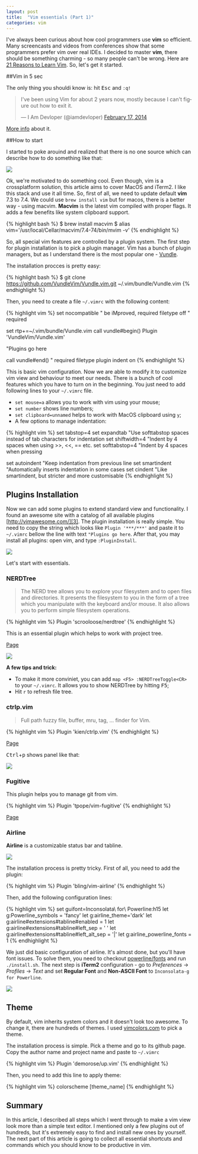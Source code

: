 ```yaml
---
layout: post
title:  "Vim essentials (Part 1)"
categories: vim
---
```

I've always been curious about how cool programmers use **vim** so efficient. Many screencasts and videos from conferences
show that some programmers prefer vim over real IDEs. I decided to master **vim**, there should be something charming - so many people can't be wrong. Here are [21 Reasons to Learn Vim][1]. So, let's get it started.

##Vim in 5 sec

The only thing you shouldi know is: hit <kbd>Esc</kbd> and `:q!`

<blockquote class="twitter-tweet" lang="en"><p lang="en" dir="ltr">I&#39;ve been using Vim for about 2 years now, mostly because I can&#39;t figure out how to exit it.</p>&mdash; I Am Devloper (@iamdevloper) <a href="https://twitter.com/iamdevloper/status/435555976687923200">February 17, 2014</a></blockquote>
<script async src="//platform.twitter.com/widgets.js" charset="utf-8"></script>

[More info](http://stackoverflow.com/questions/11828270/how-to-exit-the-vim-editor) about it.

##How to start

I started to poke arouind and realized that there is no one source which can describe how to do something like that:

<p>
<img src="{{ site.url }}/assets/vim/my.png" />
</p>

Ok, we're motivated to do something cool. Even though, vim is a crossplatform solution, this article aims to cover MacOS and iTerm2. I like this stack and use it all time. So, first of all, we need to update default **vim** 7.3 to 7.4. We could use `brew install vim` but for macos, there is a better way - using macvim. **Macvim** is the latest vim compiled with proper flags. It adds a few benefits like system clipboard support. 

{% highlight bash %}
$ brew install macvim
$ alias vim='/usr/local/Cellar/macvim/7.4-74/bin/mvim -v'
{% endhighlight %}

So, all special vim features are controlled by a plugin system.
The first step for plugin installation is to pick a plugin manager. Vim has a bunch of plugin managers, but as I understand there is the most popular one - [Vundle][2].

The installation procces is pretty easy:

{% highlight bash %}
$ git clone https://github.com/VundleVim/Vundle.vim.git ~/.vim/bundle/Vundle.vim
{% endhighlight %}

Then, you need to create a file `~/.vimrc` with the following content:

{% highlight vim %}
set nocompatible              " be iMproved, required
filetype off                  " required

set rtp+=~/.vim/bundle/Vundle.vim
call vundle#begin()
Plugin 'VundleVim/Vundle.vim'

"Plugins go here

call vundle#end()            " required
filetype plugin indent on
{% endhighlight %}

This is basic vim configuration. Now we are able to modify it to customize vim view and behaviour to meet our needs. There is a bunch of cool features which you have to turn on in the beginning. You just need to add following lines to your `~/.vimrc` file.

* `set mouse=a` allows you to work with vim using your mouse; 
* `set number` shows line numbers;
* `set clipboard=unnamed` helps to work with MacOS clipboard using `y`;
* A few options to manage indentation:

{% highlight vim %}
set tabstop=4
set expandtab       "Use softtabstop spaces instead of tab characters for indentation
set shiftwidth=4    "Indent by 4 spaces when using >>, <<, == etc.
set softtabstop=4   "Indent by 4 spaces when pressing <TAB>

set autoindent      "Keep indentation from previous line
set smartindent     "Automatically inserts indentation in some cases
set cindent         "Like smartindent, but stricter and more customisable
{% endhighlight %}

## Plugins Installation

Now we can add some plugins to extend standard view and functionality. I found an awesome site with a catalog of all available plugins [http://vimawesome.com/][3]. The plugin installation is really simple. You need to copy the string which looks like `Plugin '***/***'` and paste it to `~/.vimrc` bellow the line with text `"Plugins go here`. After that, you may install all plugins: open vim, and type `:PluginInstall`.

<p>
<img src="{{ site.url }}/assets/vim/plugin-install.gif" />
</p>

Let's start with essentials.

### NERDTree

>The NERD tree allows you to explore your filesystem and to open files and directories. It presents the filesystem to you in the form of a tree which you manipulate with the keyboard and/or mouse. It also allows you to perform simple filesystem operations.

{% highlight vim %}
Plugin 'scrooloose/nerdtree'
{% endhighlight %}

This is an essential plugin which helps to work with project tree.

[Page](https://github.com/scrooloose/nerdtree)

<p>
<img src="{{ site.url }}/assets/vim/nerdtree.gif" />
</p>

**A few tips and trick:**

* To make it more conviniet, you can add `map <F5> :NERDTreeToggle<CR>` to your `~/.vimrc`. It allows you to show NERDTree by hitting <kbd>F5</kbd>;
* Hit `r` to refresh file tree.

### ctrlp.vim

> Full path fuzzy file, buffer, mru, tag, ... finder for Vim.

{% highlight vim %}
Plugin 'kien/ctrlp.vim'
{% endhighlight %}

[Page](https://github.com/kien/ctrlp.vim)

<kbd>Ctrl</kbd>+<kbd>p</kbd> shows panel like that: 

<p>
<img src="{{ site.url }}/assets/vim/ctrlp.gif" />
</p>

### Fugitive

This plugin helps you to manage git from vim.

{% highlight vim %}
Plugin 'tpope/vim-fugitive'
{% endhighlight %}

[Page](https://github.com/tpope/vim-fugitive)

### Airline

**Airline** is a customizable status bar and tabline.

<p>
<img src="https://github.com/bling/vim-airline/wiki/screenshots/demo.gif"/>
</p>

The installation process is pretty tricky.
First of all, you need to add the plugin:

{% highlight vim %}
Plugin 'bling/vim-airline'
{% endhighlight %}

Then, add the following configuration lines:

{% highlight vim %}
set guifont=Inconsolata\ for\ Powerline:h15
let g:Powerline_symbols = 'fancy'
let g:airline_theme='dark'
let g:airline#extensions#tabline#enabled = 1
let g:airline#extensions#tabline#left_sep = ' '
let g:airline#extensions#tabline#left_alt_sep = '|'
let g:airline_powerline_fonts = 1
{% endhighlight %}

We just did basic configuration of airline. It's almost done, but you'll have font issues. To solve them, you need to checkout [powerline/fonts](https://github.com/powerline/fonts) and run `./install.sh`. The next step is **iTerm2** configuration - go to *Preferences* -> *Profiles* -> *Text* and set **Regular Font** and **Non-ASCII Font** to `Inconsolata-g for Powerline`.

<p>
<img src="{{ site.url }}/assets/vim/iterm-conf.png" />
</p>

## Theme

By default, vim inherits system colors and it doesn't look too awesome. To change it, there are hundreds of themes. I used [vimcolors.com](http://vimcolors.com/) to pick a theme. 

The installation process is simple. Pick a theme and go to its github page. Copy the author name and project name and paste to `~/.vimrc` 

{% highlight vim %}
Plugin 'demorose/up.vim'
{% endhighlight %}

Then, you need to add this line to apply theme:

{% highlight vim %}
colorscheme [theme_name]
{% endhighlight %}

## Summary

In this article, I described all steps which I went through to make a vim view look more than a simple text editor. 
I mentioned only a few plugins out of hundreds, but it's extremely easy to find and install new ones by yourself. The next part of this article is going to collect all
essential shortcuts and commands which you should know to be productive in vim.

[1]: http://www.jovicailic.org/2014/08/why-vim-21-reasons-to-learn-vim/
[2]: https://github.com/VundleVim/Vundle.vim
[3]: http://vimawesome.com/
